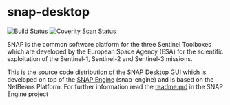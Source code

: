 snap-desktop
============
[![Build Status](https://travis-ci.org/senbox-org/snap-desktop.svg?branch=master)](https://travis-ci.org/senbox-org/snap-desktop)
[![Coverity Scan Status](https://scan.coverity.com/projects/7220/badge.svg)](https://scan.coverity.com/projects/senbox-org-snap-desktop)

SNAP is the common software platform for the three Sentinel Toolboxes which are developed by the European Space Agency (ESA) for the scientific exploitation of the Sentinel-1, Sentinel-2 and Sentinel-3 missions.

This is the source code distribution of the SNAP Desktop GUI which is developed on top of 
the [SNAP Engine](https://github.com/senbox-org/snap-engine) (snap-engine) and is based on the NetBeans Platform.
For further information read the [readme.md](https://github.com/senbox-org/snap-engine/blob/master/README.md) in the SNAP Engine project


